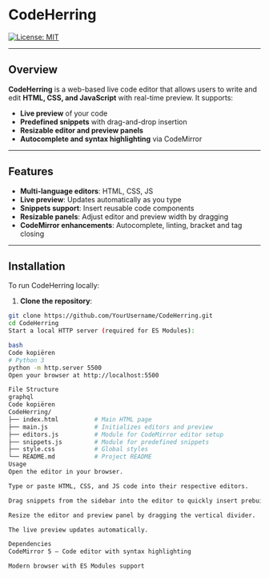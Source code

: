 # CodeHerring

[![License: MIT](https://img.shields.io/badge/License-MIT-yellow.svg)](https://opensource.org/licenses/MIT)  

---

## Overview

**CodeHerring** is a web-based live code editor that allows users to write and edit **HTML, CSS, and JavaScript** with real-time preview. It supports:

- **Live preview** of your code
- **Predefined snippets** with drag-and-drop insertion
- **Resizable editor and preview panels**
- **Autocomplete and syntax highlighting** via CodeMirror

---

## Features

- **Multi-language editors**: HTML, CSS, JS
- **Live preview**: Updates automatically as you type
- **Snippets support**: Insert reusable code components
- **Resizable panels**: Adjust editor and preview width by dragging
- **CodeMirror enhancements**: Autocomplete, linting, bracket and tag closing

---

## Installation

To run CodeHerring locally:

1. **Clone the repository**:

```bash
git clone https://github.com/YourUsername/CodeHerring.git
cd CodeHerring
Start a local HTTP server (required for ES Modules):

bash
Code kopiëren
# Python 3
python -m http.server 5500
Open your browser at http://localhost:5500

File Structure
graphql
Code kopiëren
CodeHerring/
├── index.html          # Main HTML page
├── main.js             # Initializes editors and preview
├── editors.js          # Module for CodeMirror editor setup
├── snippets.js         # Module for predefined snippets
├── style.css           # Global styles
└── README.md           # Project README
Usage
Open the editor in your browser.

Type or paste HTML, CSS, and JS code into their respective editors.

Drag snippets from the sidebar into the editor to quickly insert prebuilt components.

Resize the editor and preview panel by dragging the vertical divider.

The live preview updates automatically.

Dependencies
CodeMirror 5 – Code editor with syntax highlighting

Modern browser with ES Modules support
